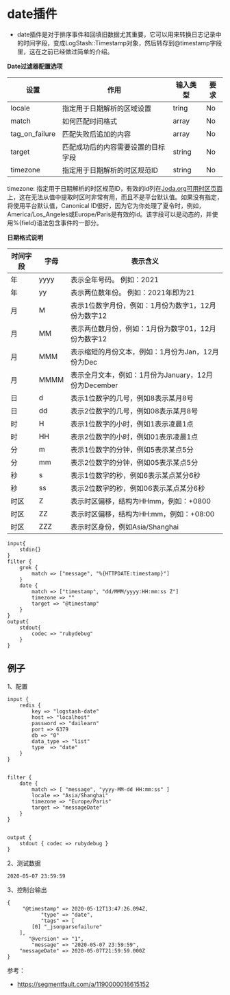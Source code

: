 # date插件

- date插件是对于排序事件和回填旧数据尤其重要，它可以用来转换日志记录中的时间字段，变成LogStash::Timestamp对象，然后转存到@timestamp字段里，这在之前已经做过简单的介绍。

**Date过滤器配置选项**

| 设置 | 作用 | 输入类型 | 要求 |
|------|---------|------|------|
| locale | 指定用于日期解析的区域设置 | tring | No |
| match | 如何匹配时间格式 | array | No |
| tag_on_failure | 匹配失败后追加的内容 | array | No |
| target | 匹配成功后的内容需要设置的目标字段 | string | No |
| timezone | 指定用于日期解析的时区规范ID | string | No |

timezone: 指定用于日期解析的时区规范ID，有效的id列在[Joda.org可用时区页面](https://joda-time.sourceforge.net/timezones.html)上，这在无法从值中提取时区时非常有用，而且不是平台默认值。如果没有指定，将使用平台默认值，Canonical ID很好，因为它为你处理了夏令时，例如，America/Los_Angeles或Europe/Paris是有效的id。该字段可以是动态的，并使用%{field}语法包含事件的一部分。



**日期格式说明**

| 时间字段 | 字母 | 表示含义 |
|----------|------|---------|
| 年 | yyyy | 表示全年号码。 例如：2021 |
| 年 | yy | 表示两位数年份。 例如：2021年即为21 |
| 月 | M | 表示1位数字月份，例如：1月份为数字1，12月份为数字12 |
| 月 | MM | 表示两位数月份，例如：1月份为数字01，12月份为数字12 |
| 月 | MMM | 表示缩短的月份文本，例如：1月份为Jan，12月份为Dec |
| 月 | MMMM | 表示全月文本，例如：1月份为January，12月份为December |
| 日 | d | 表示1位数字的几号，例如8表示某月8号 |
| 日 | dd | 表示2位数字的几号，例如08表示某月8号 |
| 时 | H | 表示1位数字的小时，例如1表示凌晨1点 |
| 时 | HH | 表示2位数字的小时，例如01表示凌晨1点 |
| 分 | m | 表示1位数字的分钟，例如5表示某点5分 |
| 分 | mm | 表示2位数字的分钟，例如05表示某点5分 |
| 秒 | s | 表示1位数字的秒，例如6表示某点某分6秒 |
| 秒 | ss | 表示2位数字的秒，例如06表示某点某分6秒 |
| 时区 | Z | 表示时区偏移，结构为HHmm，例如：+0800 |
| 时区 | ZZ | 表示时区偏移，结构为HH:mm，例如：+08:00 |
| 时区 | ZZZ | 表示时区身份，例如Asia/Shanghai |


```
input{
    stdin{}
}
filter {
    grok {
        match => ["message", "%{HTTPDATE:timestamp}"]
    }
    date {
        match => ["timestamp", "dd/MMM/yyyy:HH:mm:ss Z"]
        timezone => ""
        target => "@timestamp"
    }
}
output{
    stdout{
        codec => "rubydebug"
    }
}
```

## 例子

1、配置
```
input {
	redis {
		key => "logstash-date"
		host => "localhost"
		password => "dailearn"
		port => 6379
		db => "0"
		data_type => "list"
		type  => "date"
	}
}


filter {
	date {
		match => [ "message", "yyyy-MM-dd HH:mm:ss" ]
		locale => "Asia/Shanghai"
		timezone => "Europe/Paris"
		target => "messageDate"
	}	
}


output {
	stdout { codec => rubydebug }
}
```

2、测试数据
```
2020-05-07 23:59:59
```

3、控制台输出
```
{
     "@timestamp" => 2020-05-12T13:47:26.094Z,
           "type" => "date",
           "tags" => [
        [0] "_jsonparsefailure"
    ],
       "@version" => "1",
        "message" => "2020-05-07 23:59:59",
    "messageDate" => 2020-05-07T21:59:59.000Z
}
```

参考：
- https://segmentfault.com/a/1190000016615152
